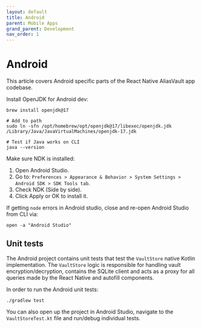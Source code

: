 ```yaml
---
layout: default
title: Android
parent: Mobile Apps
grand_parent: Development
nav_order: 1
---
```


# Android
This article covers Android specific parts of the React Native AliasVault app codebase.

Install OpenJDK for Android dev:

```
brew install openjdk@17

# Add to path
sudo ln -sfn /opt/homebrew/opt/openjdk@17/libexec/openjdk.jdk /Library/Java/JavaVirtualMachines/openjdk-17.jdk

# Test if Java works on CLI
java --version
```

Make sure NDK is installed:

1. Open Android Studio.
2. Go to: `Preferences > Appearance & Behavior > System Settings > Android SDK > SDK Tools tab`.
3. Check NDK (Side by side).
4. Click Apply or OK to install it.

If getting `node` errors in Android studio, close and re-open Android Studio from CLI via:

```
open -a "Android Studio"
```

## Unit tests
The Android project contains unit tests that test the `VaultStore` native Kotlin implementation. The `VaultStore` logic is responsible for handling vault encryption/decryption, contains the SQLite client and acts as a proxy for all queries made by the React Native and autofill components.

In order to run the Android unit tests:

```
./gradlew test
```

You can also open up the project in Android Studio, navigate to the `VaultStoreTest.kt` file and run/debug individual tests.